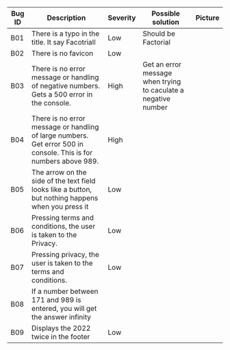 
|  Bug ID | Description | Severity  | Possible solution| Picture  |
|---|---|---|---|---|
| B01  | There is a typo in the title. It say Facotriall |  Low | Should be Factorial  | |
| B02  | There is no favicon  |  Low |   |   |
| B03  | There is no error message  or handling of negative numbers. Gets a 500 error in the console.  | High |  Get an error message when trying to caculate a negative number |   |
| B04  | There is no error message or handling of large numbers. Get error 500 in console. This is for numbers above 989. | High  |   |   |
| B05  | The arrow on the side of the text field looks like a button, but nothing happens when you press it | Low  |   |   |
| B06  | Pressing terms and conditions, the user is taken to the Privacy. | Low  |   |   |
| B07  | Pressing privacy, the user is taken to the terms and conditions. | Low  |   |   |
| B08  | If a number between 171 and 989 is entered, you will get the answer infinity |   |   |   |
| B09  | Displays the 2022 twice in the footer | Low |   |   |
